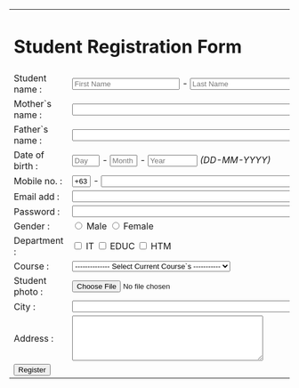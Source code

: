 
<html>
<head>
<title>STUDENT REGISTRATION FORM</title>
</head>
<body backgroundcolor="orange">
<form>
<table text-align="center" width="700" cellpadding="10">
<tr>
<td colspan="2" text-align="center">
<h1>Student Registration Form</h1>
</td>
</tr>
<tr>
<td>Student name :</td>
<td>
<input type="Text" size="21" placeholder="First Name"/>
-
<input type="text" size="21" placeholder="Last Name"/>
</td>
</tr>
<tr>
<td>Mother`s name :</td>
<td><input type="text" size="50"/></td>
</tr>
<tr>
<td>Father`s name :</td>
<td><input type="text" size="50"/></td>
</tr>
<tr>
<td>Date of birth :</td>
<td>
<input type="text" size="3" placeholder="Day"/> -
<input type="text" size="3" placeholder="Month"/>
-
<input type="text" size="8" placeholder="Year"/>
<i>(DD-MM-YYYY)</i>
</td>
</tr>
<tr>
<td>Mobile no. :</td>
<td>
<input type="text" size="1" value="+63"/> -
<input type="text" size="42"/>
</td>
</tr>
<tr>
<td>Email add :</td>
<td><input type="text" size="50"></td>
</tr>
<tr>
<td>Password :</td>
<td><input type="password" size="50"></td>
</tr>
<tr>
<td>Gender :</td>
<td>
<input type="radio" name="g" /> Male
<input type="radio" name="g" /> Female
</td>
</tr>
<tr>
<td>Department :</td>
<td>
<input type="checkbox" /> IT
<input type="checkbox" /> EDUC
<input type="checkbox" /> HTM
</td>
</tr>
<tr>
<td>Course :</td>
<td>
<select>
<option>-------------- Select Current Course`s -----------</option>
<option>COMPTECH</option>
<option>ELECTRONICS</option>
<option>BEED</option>
<option>SOCIAL STUDIES</option>
<option>MATH</option>
<option>FILIPINO</option>
<option>ENGLISH</option>
<option>HOSPITALITY MANAGEMENT</option>
<option>TOURISM MANAGEMENT</option>
</select>
</td>
</tr>
<tr>
<td>Student photo :</td>
<td><input type="file"/></td>
</tr>
<tr>
<td>City :</td>
<td><input type="text" size="50"/></td>
</tr>
<tr>
<td>Address :</td>
<td><textarea cols="40" rows="5"></textarea></td>
</tr>
<tr>
<td colspan="2" text-align="center">
<input type="submit" value="Register"/>
</td>
</tr>

